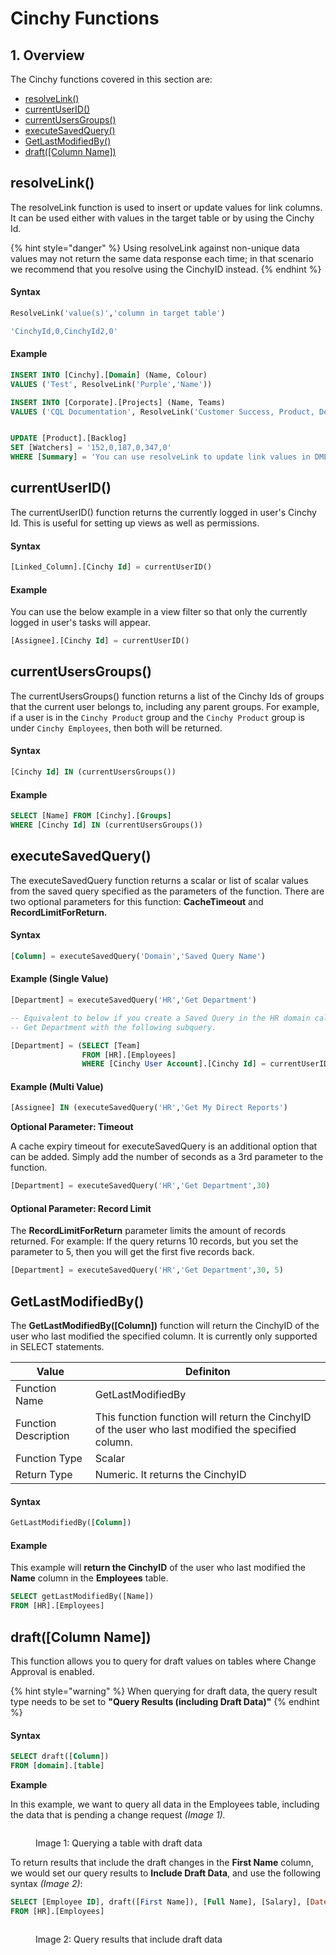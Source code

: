 # Cinchy Functions

## 1. Overview

The Cinchy functions covered in this section are:

* [​resolveLink()​](cinchy-functions.md#resolvelink)
* ​[currentUserID()​](cinchy-functions.md#currentuserid)
* ​[currentUsersGroups()​](cinchy-functions.md#currentusersgroups)
* ​[executeSavedQuery()​](cinchy-functions.md#executesavedquery)
* [​GetLastModifiedBy()​](cinchy-functions.md#getlastmodifiedby)
* ​[draft(\[Column Name\])​](cinchy-functions.md#draft-column-name)

## resolveLink() <a href="#resolvelink" id="resolvelink"></a>

The resolveLink function is used to insert or update values for link columns. It can be used either with values in the target table or by using the Cinchy Id.

{% hint style="danger" %}
Using resolveLink against non-unique data values may not return the same data response each time; in that scenario we recommend that you resolve using the CinchyID instead.
{% endhint %}

#### **Syntax**

```sql
ResolveLink('value(s)','column in target table')

'CinchyId,0,CinchyId2,0'
```

#### **Example**

```sql
INSERT INTO [Cinchy].[Domain] (Name, Colour)
VALUES ('Test', ResolveLink('Purple','Name'))

INSERT INTO [Corporate].[Projects] (Name, Teams)
VALUES ('CQL Documentation', ResolveLink('Customer Success, Product, Development','Name'))


UPDATE [Product].[Backlog]
SET [Watchers] = '152,0,187,0,347,0'
WHERE [Summary] = 'You can use resolveLink to update link values in DML.'

```

## currentUserID() <a href="#currentuserid" id="currentuserid"></a>

The currentUserID() function returns the currently logged in user's Cinchy Id. This is useful for setting up views as well as permissions.

#### **Syntax**

```sql
[Linked_Column].[Cinchy Id] = currentUserID()
```

#### **Example**

You can use the below example in a view filter so that only the currently logged in user's tasks will appear.

```sql
[Assignee].[Cinchy Id] = currentUserID()
```

## currentUsersGroups() <a href="#currentusersgroups" id="currentusersgroups"></a>

The currentUsersGroups() function returns a list of the Cinchy Ids of groups that the current user belongs to, including any parent groups. For example, if a user is in the `Cinchy Product` group and the `Cinchy Product` group is under `Cinchy Employees`, then both will be returned.

#### **Syntax**

```sql
[Cinchy Id] IN (currentUsersGroups())
```

#### **Example**

```sql
SELECT [Name] FROM [Cinchy].[Groups] 
WHERE [Cinchy Id] IN (currentUsersGroups())
```

## executeSavedQuery() <a href="#executesavedquery" id="executesavedquery"></a>

The executeSavedQuery function returns a scalar or list of scalar values from the saved query specified as the parameters of the function. There are two optional parameters for this function: **CacheTimeout** and **RecordLimitForReturn.**

#### **Syntax**

```sql
[Column] = executeSavedQuery('Domain','Saved Query Name')
```

#### **Example (Single Value)**

```sql
[Department] = executeSavedQuery('HR','Get Department')

-- Equivalent to below if you create a Saved Query in the HR domain called
-- Get Department with the following subquery.

[Department] = (SELECT [Team]
                FROM [HR].[Employees] 
                WHERE [Cinchy User Account].[Cinchy Id] = currentUserID())
```

#### **Example (Multi Value)**

```sql
[Assignee] IN (executeSavedQuery('HR','Get My Direct Reports')
```

**Optional Parameter: Timeout**

A cache expiry timeout for executeSavedQuery is an additional option that can be added. Simply add the number of seconds as a 3rd parameter to the function.

```sql
[Department] = executeSavedQuery('HR','Get Department',30)
```

#### Optional Parameter: Record Limit

The **RecordLimitForReturn** parameter limits the amount of records returned. For example: If the query returns 10 records, but you set the parameter to 5, then you will get the first five records back.

```sql
[Department] = executeSavedQuery('HR','Get Department',30, 5)
```

## GetLastModifiedBy() <a href="#getlastmodifiedby" id="getlastmodifiedby"></a>

The **GetLastModifiedBy(\[Column])** function will return the CinchyID of the user who last modified the specified column. It is currently only supported in SELECT statements.​

| Value                | Definiton                                                                                           |
| -------------------- | --------------------------------------------------------------------------------------------------- |
| Function Name        | GetLastModifiedBy                                                                                   |
| Function Description | This function function will return the CinchyID of the user who last modified the specified column. |
| Function Type        | Scalar                                                                                              |
| Return Type          | Numeric. It returns the CinchyID                                                                    |

#### Syntax

```sql
GetLastModifiedBy([Column])
```

#### Example

This example will **return the CinchyID** of the user who last modified the **Name** column in the **Employees** table.

```sql
SELECT getLastModifiedBy([Name])
FROM [HR].[Employees]
```

## draft(\[Column Name]) <a href="#draft-column-name" id="draft-column-name"></a>

This function allows you to query for draft values on tables where Change Approval is enabled.

{% hint style="warning" %}
When querying for draft data, the query result type needs to be set to **"Query Results (including Draft Data)"**
{% endhint %}

#### Syntax

```sql
SELECT draft([Column])
FROM [domain].[table]
```

**Example**

In this example, we want to query all data in the Employees table, including the data that is pending a change request _(Image 1)._

<figure><img src="https://762429502-files.gitbook.io/~/files/v0/b/gitbook-x-prod.appspot.com/o/spaces%2F-MBtHkNqYteSDPDzpqqZ%2Fuploads%2FEX4mHbdyTav7cvRbiokn%2FRecords%20with%20Pending%20Changes%20in%20the%20table.jpg?alt=media&#x26;token=f4ad0030-bf67-4cf8-aebf-8a368618a4be" alt=""><figcaption><p>Image 1: Querying a table with draft data</p></figcaption></figure>

To return results that include the draft changes in the **First Name** column, we would set our query results to **Include Draft Data**, and use the following syntax _(Image 2)_:

```sql
SELECT [Employee ID], draft([First Name]), [Full Name], [Salary], [Date Hired]
FROM [HR].[Employees]
```

<figure><img src="https://762429502-files.gitbook.io/~/files/v0/b/gitbook-x-prod.appspot.com/o/spaces%2F-MBtHkNqYteSDPDzpqqZ%2Fuploads%2F6nG4R3USwbDd0pwb1mBS%2Fimage.png?alt=media&#x26;token=6f911eb0-a4b8-46bb-ad40-314f16bd11fd" alt=""><figcaption><p>Image 2: Query results that include draft data</p></figcaption></figure>
